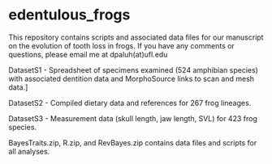 # edentulous_frogs
This repository contains scripts and associated data files for our manuscript on the evolution of tooth loss in frogs. If you have any comments or questions, please email me at dpaluh(at)ufl.edu

DatasetS1 - Spreadsheet of specimens examined (524 amphibian species) with associated dentition data and MorphoSource links to scan and mesh data.]

DatasetS2 - Compiled dietary data and references for 267 frog lineages.

DatasetS3 - Measurement data (skull length, jaw length, SVL) for 423 frog species.

BayesTraits.zip, R.zip, and RevBayes.zip contains data files and scripts for all analyses. 
